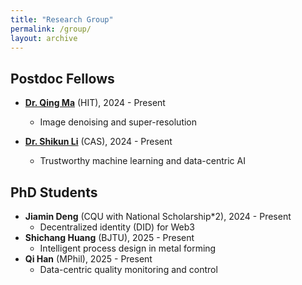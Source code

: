 ```yaml
---
title: "Research Group"
permalink: /group/
layout: archive
---
```


## Postdoc Fellows
* **[Dr. Qing Ma](https://scholar.google.com/citations?user=x6QQGQkAAAAJ&hl=en)** (HIT), 2024 - Present
  * Image denoising and super-resolution

* **[Dr. Shikun Li](https://imsg.ac.cn/people/lishikun.html)** (CAS), 2024 - Present
  * Trustworthy machine learning and data-centric AI



## PhD Students
<!--## PhD/MPhil Students-->
* **Jiamin Deng** (CQU with National Scholarship*2), 2024 - Present
  * Decentralized identity (DID) for Web3
* **Shichang Huang** (BJTU), 2025 - Present
  * Intelligent process design in metal forming
* **Qi Han** (MPhil), 2025 - Present
  * Data-centric quality monitoring and control




<!--
  * Autonomous planning and decision making
  * Reinforcement learning for autonomous systems
-->


<!--
## Former Members
* **Yihao Zheng** (UESTC), Research Assistant, 2024 - 2025
* **Chen Qiu** (HKBU), Research Assistant, 2023-2024
-->